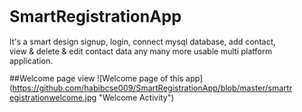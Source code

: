 # SmartRegistrationApp
It's a smart design signup, login, connect mysql database, add contact, view & delete & edit contact data any many more usable multi platform application.


##Welcome page view
![Welcome page of this app]
(https://github.com/habibcse009/SmartRegistrationApp/blob/master/smartregistrationwelcome.jpg "Welcome Activity")
